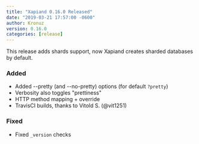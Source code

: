 ```yaml
---
title: "Xapiand 0.16.0 Released"
date: "2019-03-21 17:57:00 -0600"
author: Kronuz
version: 0.16.0
categories: [release]
---
```


This release adds shards support, now Xapiand creates sharded databases by
default.


### Added
- Added --pretty (and --no-pretty) options (for default `?pretty`)
- Verbosity also toggles "prettiness"
- HTTP method mapping + override
- TravisCI builds, thanks to Vitold S. (@vit1251)

### Fixed
- Fixed `_version` checks
